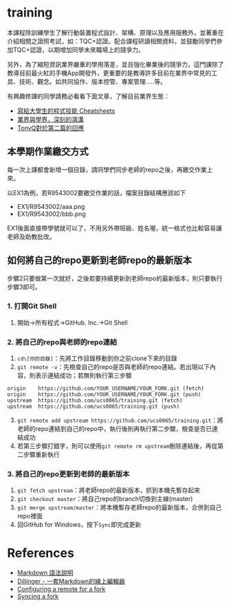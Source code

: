 # training

本課程除訓練學生了解行動裝置程式設計、架構、原理以及應用服務外，並著重在介紹相關之證照考試，如：TQC+認證。配合課程研讀相關資料，並鼓勵同學們參加TQC+認證，以期增加同學未來職場上的競爭力。

另外，為了縮短資訊業界嚴重的學用落差，並且強化畢業後的競爭力，這門課除了教導目前最火紅的手機App開發外，更重要的是教導許多目前在業界中常見的工具、技術、觀念。如共同協作、版本控管、專案管理.....等。

有興趣修課的同學請務必看看下面文章，了解目前業界生態：

* [寫給大學生的程式技能 Cheatsheets](http://blog.xdite.net/posts/2013/11/22/opensource-cheatsheets)
* [業界與學界，深刻的鴻溝](http://blog.caesarchi.com/2013/12/blog-post_22.html)
* [TonyQ對於第二篇的回應](https://www.facebook.com/notes/10151828753826709)

## 本學期作業繳交方式

每一次上課都會新增一個目錄，請同學們同步老師的repo之後，再繳交作業上來。

以EX1為例，若R9543002要繳交作業的話，檔案目錄結構應該如下

* EX1/R9543002/aaa.png
* EX1/R9543002/bbb.png

EX1後面直接帶學號就可以了，不用另外帶班級、姓名喔，統一格式也比較容易讓老師及助教批改。

## 如何將自己的repo更新到老師repo的最新版本

步驟2只要做第一次就好，之後若要持續更新到老師repo的最新版本，則只要執行步驟3即可。

### 1. 打開Git Shell

1. 開始-&gt;所有程式-&gt;GitHub. Inc.-&gt;Git Shell

### 2. 將自己的repo與老師的repo連結

1. `cd\[你的目錄]`：先將工作目錄移動到你之前clone下來的目錄
2. `git remote -v`：先檢查自己的repo是否與老師的repo連結。若出現以下內容，則表示連結成功；若無則執行第三步驟
```
origin    https://github.com/YOUR_USERNAME/YOUR_FORK.git (fetch)
origin    https://github.com/YOUR_USERNAME/YOUR_FORK.git (push)
upstream  https://github.com/ucs0065/training.git (fetch)
upstream  https://github.com/ucs0065/training.git (push)
```
3. `git remote add upstream https://github.com/ucs0065/training.git`：將老師的repo連結到自己的repo中，執行後則再執行第二步驟，檢查是否已連結成功
4. 若第三步驟打錯字，則可以使用`git remote rm upstream`刪除連結後，再從第二步驟重新執行

### 3. 將自己的repo更新到老師的最新版本

1. `git fetch upstream`：將老師repo的最新版本，抓到本機先暫存起來
2. `git checkout master`：將自己repo的branch切換到主線(master)
3. `git merge upstream/master`：將本機暫存老師repo的最新版本，合併到自己repo裡面
4. 回GitHub for Windows，按下`Sync`即完成更新

# References

* [Markdown 語法說明](http://markdown.tw/)
* [Dillinger - 一套Markdown的線上編輯器](http://dillinger.io/)
* [Configuring a remote for a fork](https://help.github.com/articles/configuring-a-remote-for-a-fork)
* [Syncing a fork](https://help.github.com/articles/syncing-a-fork)
